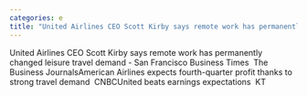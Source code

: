 ```yaml
---
categories: e
title: "United Airlines CEO Scott Kirby says remote work has permanently changed leisure travel demand  San Francisco Business Times  The Business Journals"
---
```

United Airlines CEO Scott Kirby says remote work has permanently changed leisure travel demand - San Francisco Business Times&nbsp;&nbsp;The Business JournalsAmerican Airlines expects fourth-quarter profit thanks to strong travel demand&nbsp;&nbsp;CNBCUnited beats earnings expectations&nbsp;&nbsp;KT